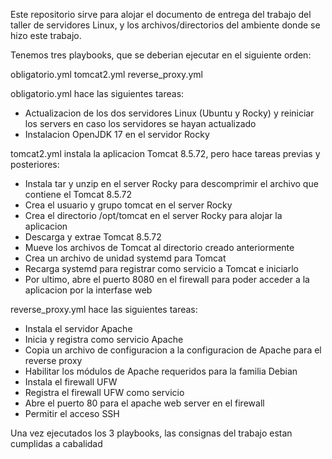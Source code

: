 Este repositorio sirve para alojar el documento de entrega del trabajo del taller de servidores Linux, y los archivos/directorios del ambiente donde se hizo este trabajo.

Tenemos tres playbooks, que se deberian ejecutar en el siguiente orden:

obligatorio.yml
tomcat2.yml
reverse_proxy.yml

obligatorio.yml hace las siguientes tareas:
* Actualizacion de los dos servidores Linux (Ubuntu y Rocky) y reiniciar los servers en caso los servidores se hayan actualizado
* Instalacion OpenJDK 17 en el servidor Rocky

tomcat2.yml instala la aplicacion Tomcat 8.5.72, pero hace tareas previas y posteriores:
* Instala tar y unzip en el server Rocky para descomprimir el archivo que contiene el Tomcat 8.5.72
* Crea el usuario y grupo tomcat en el server Rocky
* Crea el directorio /opt/tomcat en el server Rocky para alojar la aplicacion
* Descarga y extrae Tomcat 8.5.72
* Mueve los archivos de Tomcat al directorio creado anteriormente
* Crea un archivo de unidad systemd para Tomcat
* Recarga systemd para registrar como servicio a Tomcat e iniciarlo
* Por ultimo, abre el puerto 8080 en el firewall para poder acceder a la aplicacion por la interfase web

reverse_proxy.yml hace las siguientes tareas:
* Instala el servidor Apache
* Inicia y registra como servicio Apache
* Copia un archivo de configuracion a la configuracion de Apache para el reverse proxy
* Habilitar los módulos de Apache requeridos para la familia Debian
* Instala el firewall UFW
* Registra el firewall UFW como servicio
* Abre el puerto 80 para el apache web server en el firewall
* Permitir el acceso SSH

Una vez ejecutados los 3 playbooks, las consignas del trabajo estan cumplidas a cabalidad

